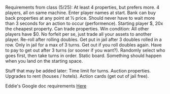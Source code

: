 Requirements from class (5/25): 
  At least 4 properties, but prefers more.
  4 players, all on same machine.
  Enter player names at start.
  Bank can buy back properties at any point at ½ price.
  Should never have to wait more than 3 seconds for an action to occur (performence).
  Starting player $, 20x the cheapest property.
  Can trade properties.
  Win condition: All other players have $0.
  No forfeit per se, just trade all your assets to another player.
  Re-roll after rolling doubles.
  Get put in jail after 3 doubles rolled in a row.
    Only in jail for a max of 3 turns.
      Get out if you roll doubles again.
      Have to pay to get out after 3 turns (or sooner if you want?).
  Randomly select who goes first, then take turns in order.
  Static board.
  Something should happen when you land on the starting space.
 
Stuff that may be added later:
  Time limit for turns.
  Auction properties.
  Upgrades to rent (houses / hotels).
  Action cards (get out of jail free).

Eddie's Google doc requirements
[Here](https://docs.google.com/document/d/1TOZBt8NbHGjh6MV6D7ovaqoPY3TJvLXQnbaOnE5V_lY/edit?usp=sharing)
